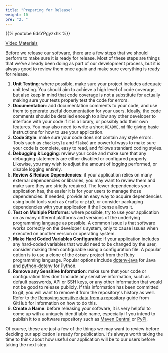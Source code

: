 ```yaml
---
title: "Preparing for Release"
weight: 10
pre: "2. "
---
```


{{% youtube 6dsYPgyzxhk %}}

[Video Materials](video)

Before we release our software, there are a few steps that we should perform to make sure it is ready for release. Most of these steps are things that we've already been doing as part of our development process, but it is always good to review them once again and make sure everything is ready for release.

1. **Unit Testing**: where possible, make sure your project includes adequate unit testing. You should aim to achieve a high level of code coverage, but also keep in mind that code coverage is not a substitute for actually making sure your tests properly test the code for errors. 
2. **Documentation**: add documentation comments to your code, and use them to generate useful documentation for your users. Ideally, the code comments should be detailed enough to allow any other developer to interface with your code if it is a library, or possibly add their own features. You may also need to write a short `README.md` file giving basic instructions for how to use your application.
3. **Code Style**: make sure your code does not contain any style errors. Tools such as `checkstyle` and `flake8` are powerful ways to make sure your code is complete, easy to read, and follows standard coding styles.
4. **Debugging & Logging**: review your code and make sure that any debugging statements are either disabled or configured properly. Likewise, you may wish to adjust the amount of logging performed, or disable logging entirely. 
5. **Review & Reduce Dependencies**: if your application relies on many external dependencies or libraries, you may want to review them and make sure they are strictly required. The fewer dependencies your application has, the easier it is for your users to manage those dependencies. If needed, provide an easy way to acquire dependencies using build tools such as `Gradle` or `pip3`, or consider packaging dependencies with your application if the license allows it.
6. **Test on Multiple Platforms**: where possible, try to use your application on as many different platforms and versions of the underlying programming language as possible. A common issue is that software works correctly on the developer's system, only to cause issues when executed on another version or operating system. 
7. **Make Hard Coded Variables Configurable**: if your application includes any hard-coded variables that would need to be changed by the user, consider making them configurable using a configuration file. A popular option is to use a clone of the `dotenv` project from the Ruby programming language. Popular options include [dotenv-java](https://github.com/cdimascio/dotenv-java) for Java and [python-dotenv](https://pypi.org/project/python-dotenv/) for Python.
8. **Remove any Sensitive Information**: make sure that your code or configuration files don't include any sensitive information, such as default passwords, API or SSH keys, or any other information that would not be good to release publicly. If this information has been committed to git, you will want to remove it from the repository's history as well. Refer to the [Removing sensitive data from a repository](https://docs.github.com/en/github/authenticating-to-github/removing-sensitive-data-from-a-repository) guide from GitHub for information on how to do this.
9. **Create a Name**: before releasing your software, it is very helpful to come up with a uniquely identifiable name, especially if you intend to publish it to a software repository such as [Maven Central](https://search.maven.org/) or [PyPi](https://pypi.org/). 

Of course, these are just a few of the things we may want to review before deciding our application is ready for publication. It's always worth taking the time to think about how useful our application will be to our users before taking the next step. 
 
